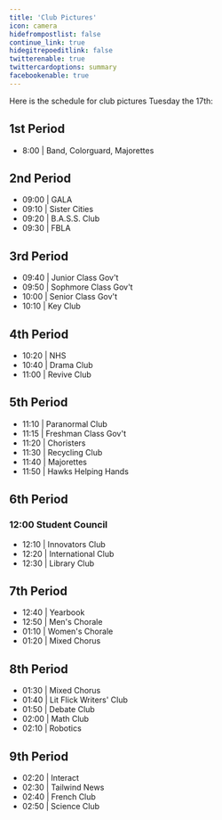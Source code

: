 ```yaml
---
title: 'Club Pictures'
icon: camera
hidefrompostlist: false
continue_link: true
hidegitrepoeditlink: false
twitterenable: true
twittercardoptions: summary
facebookenable: true
---
```


Here is the schedule for club pictures Tuesday the 17th:

## 1st Period

* 8:00 | Band, Colorguard, Majorettes

## 2nd Period

* 09:00 | GALA
* 09:10 | Sister Cities
* 09:20 | B.A.S.S. Club
* 09:30 | FBLA

## 3rd Period

* 09:40 | Junior Class Gov't
* 09:50 | Sophmore Class Gov't
* 10:00 | Senior Class Gov't
* 10:10 | Key Club

## 4th Period

* 10:20 | NHS
* 10:40 | Drama Club
* 11:00 | Revive Club

## 5th Period

* 11:10 | Paranormal Club
* 11:15 | Freshman Class Gov't
* 11:20 | Choristers
* 11:30 | Recycling Club
* 11:40 | Majorettes
* 11:50 | Hawks Helping Hands

## 6th Period

### 12:00 Student Council

* 12:10 | Innovators Club
* 12:20 | International Club
* 12:30 | Library Club

## 7th Period

* 12:40 | Yearbook
* 12:50 | Men's Chorale
* 01:10 | Women's Chorale
* 01:20 | Mixed Chorus

## 8th Period

* 01:30 | Mixed Chorus
* 01:40 | Lit Flick Writers' Club
* 01:50 | Debate Club
* 02:00 | Math Club
* 02:10 | Robotics

## 9th Period

* 02:20 | Interact
* 02:30 | Tailwind News
* 02:40 | French Club
* 02:50 | Science Club